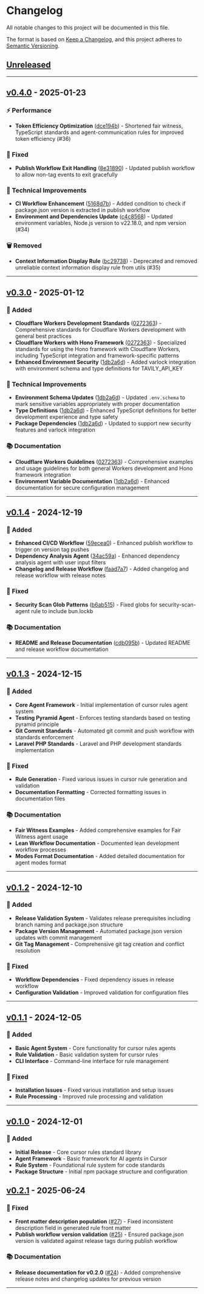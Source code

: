 # Changelog

All notable changes to this project will be documented in this file.

The format is based on [Keep a Changelog](https://keepachangelog.com/en/1.0.0/),
and this project adheres to [Semantic Versioning](https://semver.org/spec/v2.0.0.html).

## [Unreleased]

---

## [v0.4.0] - 2025-01-23

### ⚡ Performance
- **Token Efficiency Optimization** ([dce194b](https://github.com/usrrname/cursorrules/commit/dce194bb4369b31efb56f5a6a5d876891f86d9e5)) - Shortened fair witness, TypeScript standards and agent-communication rules for improved token efficiency (#36)

### 🐛 Fixed
- **Publish Workflow Exit Handling** ([8e31890](https://github.com/usrrname/cursorrules/commit/8e31890b3872c5a2ca664752c90a0da87e3ef4a3)) - Updated publish workflow to allow non-tag events to exit gracefully

### 🔧 Technical Improvements
- **CI Workflow Enhancement** ([5168d7b](https://github.com/usrrname/cursorrules/commit/5168d7bf27a5a7cf6953b1cb94317fd5e5a3f6af)) - Added condition to check if package.json version is extracted in publish workflow
- **Environment and Dependencies Update** ([c4c8568](https://github.com/usrrname/cursorrules/commit/c4c85686debef46dc2ebbcb5362b8ee669d40001)) - Updated environment variables, Node.js version to v22.18.0, and npm version (#34)

### 🗑️ Removed
- **Context Information Display Rule** ([bc29738](https://github.com/usrrname/cursorrules/commit/bc29738287dc4556625dd382f3005091702d409b)) - Deprecated and removed unreliable context information display rule from utils (#35)

---

## [v0.3.0] - 2025-01-12

### 🚀 Added
- **Cloudflare Workers Development Standards** ([0272363](https://github.com/usrrname/cursorrules/commit/0272363)) - Comprehensive standards for Cloudflare Workers development with general best practices
- **Cloudflare Workers with Hono Framework** ([0272363](https://github.com/usrrname/cursorrules/commit/0272363)) - Specialized standards for using the Hono framework with Cloudflare Workers, including TypeScript integration and framework-specific patterns
- **Enhanced Environment Security** ([1db2a6d](https://github.com/usrrname/cursorrules/commit/1db2a6d)) - Added varlock integration with environment schema and type definitions for TAVILY_API_KEY

### 🔧 Technical Improvements
- **Environment Schema Updates** ([1db2a6d](https://github.com/usrrname/cursorrules/commit/1db2a6d)) - Updated `.env.schema` to mark sensitive variables appropriately with proper documentation
- **Type Definitions** ([1db2a6d](https://github.com/usrrname/cursorrules/commit/1db2a6d)) - Enhanced TypeScript definitions for better development experience and type safety
- **Package Dependencies** ([1db2a6d](https://github.com/usrrname/cursorrules/commit/1db2a6d)) - Updated to support new security features and varlock integration

### 📚 Documentation
- **Cloudflare Workers Guidelines** ([0272363](https://github.com/usrrname/cursorrules/commit/0272363)) - Comprehensive examples and usage guidelines for both general Workers development and Hono framework integration
- **Environment Variable Documentation** ([1db2a6d](https://github.com/usrrname/cursorrules/commit/1db2a6d)) - Enhanced documentation for secure configuration management

---

## [v0.1.4] - 2024-12-19

### 🚀 Added
- **Enhanced CI/CD Workflow** ([59ecea0](https://github.com/usrrname/cursorrules/commit/59ecea0)) - Enhanced publish workflow to trigger on version tag pushes
- **Dependency Analysis Agent** ([34ac59a](https://github.com/usrrname/cursorrules/commit/34ac59a)) - Enhanced dependency analysis agent with user input filters
- **Changelog and Release Workflow** ([faad7a7](https://github.com/usrrname/cursorrules/commit/faad7a7)) - Added changelog and release workflow with release notes

### 🐛 Fixed
- **Security Scan Glob Patterns** ([b6ab515](https://github.com/usrrname/cursorrules/commit/b6ab515)) - Fixed globs for security-scan-agent rule to include bun.lockb

### 📚 Documentation
- **README and Release Documentation** ([cdb095b](https://github.com/usrrname/cursorrules/commit/cdb095b)) - Updated README and release workflow documentation

---

## [v0.1.3] - 2024-12-15

### 🚀 Added
- **Core Agent Framework** - Initial implementation of cursor rules agent system
- **Testing Pyramid Agent** - Enforces testing standards based on testing pyramid principle
- **Git Commit Standards** - Automated git commit and push workflow with standards enforcement
- **Laravel PHP Standards** - Laravel and PHP development standards implementation

### 🐛 Fixed
- **Rule Generation** - Fixed various issues in cursor rule generation and validation
- **Documentation Formatting** - Corrected formatting issues in documentation files

### 📚 Documentation
- **Fair Witness Examples** - Added comprehensive examples for Fair Witness agent usage
- **Lean Workflow Documentation** - Documented lean development workflow processes
- **Modes Format Documentation** - Added detailed documentation for agent modes format

---

## [v0.1.2] - 2024-12-10

### 🚀 Added
- **Release Validation System** - Validates release prerequisites including branch naming and package.json structure
- **Package Version Management** - Automated package.json version updates with commit management
- **Git Tag Management** - Comprehensive git tag creation and conflict resolution

### 🐛 Fixed
- **Workflow Dependencies** - Fixed dependency issues in release workflow
- **Configuration Validation** - Improved validation for configuration files

---

## [v0.1.1] - 2024-12-05

### 🚀 Added
- **Basic Agent System** - Core functionality for cursor rules agents
- **Rule Validation** - Basic validation system for cursor rules
- **CLI Interface** - Command-line interface for rule management

### 🐛 Fixed
- **Installation Issues** - Fixed various installation and setup issues
- **Rule Processing** - Improved rule processing and validation

---

## [v0.1.0] - 2024-12-01

### 🚀 Added
- **Initial Release** - Core cursor rules standard library
- **Agent Framework** - Basic framework for AI agents in Cursor
- **Rule System** - Foundational rule system for code standards
- **Package Structure** - Initial npm package structure and configuration

## [v0.2.1] - 2025-06-24

### 🐛 Fixed
- **Front matter description population** ([#27](https://github.com/usrrname/cursorrules/pull/27)) - Fixed inconsistent description field in generated rule front matter
- **Publish workflow version validation** ([#25](https://github.com/usrrname/cursorrules/pull/25)) - Ensured package.json version is validated against release tags during publish workflow

### 📚 Documentation
- **Release documentation for v0.2.0** ([#24](https://github.com/usrrname/cursorrules/pull/24)) - Added comprehensive release notes and changelog updates for previous version

---

[Unreleased]: https://github.com/usrrname/cursorrules/compare/v0.4.0...HEAD
[v0.4.0]: https://github.com/usrrname/cursorrules/compare/v0.3.0...v0.4.0
[v0.3.0]: https://github.com/usrrname/cursorrules/compare/v0.2.2...v0.3.0
[v0.2.2]: https://github.com/usrrname/cursorrules/compare/v0.2.1...v0.2.2
[v0.2.1]: https://github.com/usrrname/cursorrules/compare/v0.2.0...v0.2.1
[v0.1.4]: https://github.com/usrrname/cursorrules/compare/v0.1.3...v0.1.4
[v0.1.3]: https://github.com/usrrname/cursorrules/compare/v0.1.2...v0.1.3
[v0.1.2]: https://github.com/usrrname/cursorrules/compare/v0.1.1...v0.1.2
[v0.1.1]: https://github.com/usrrname/cursorrules/compare/v0.1.0...v0.1.1
[v0.1.0]: https://github.com/usrrname/cursorrules/releases/tag/v0.1.0 